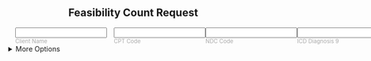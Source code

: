 <form action="/dashboards/njH7xfrwTlIRrzoiP7DVpU" method="get">
<h2><center>Feasibility Count Request</center></h2>
<input type="hidden" name="run" value="1" />
<div style="display:flex">
  <div style="margin:0 1em">
    <input type="text" id="myform-client_name" name="Client Name" /><br />
    <label for="myform-code_1" style="color:#AAA;font-size:0.8em">Client Name</label>
  </div>
  <br />
  <div>
    <input type="text" id="myform-cpt" name="CPT Code" /><br />
    <label for="myform-cpt" style="color:#AAA;font-size:0.8em">CPT Code</label>
  </div>
  <br />
  <div>
    <input type="text" id="myform-ndc" name="NDC Code" /><br />
    <label for="myform-ndc" style="color:#AAA;font-size:0.8em">NDC Code</label>
  </div>
  <div>
    <input type="text" id="myform-icd_diagnosis_9" name="ICD Diagnosis 9" /><br />
    <label for="myform-icd_diagnosis_9" style="color:#AAA;font-size:0.8em">ICD Diagnosis 9</label>
  </div>
  <div style="margin:0 1em">
    <input type="date" id="myform-date" name="Service Date" /><br />
    <label for="myform-date" style="color:#AAA;font-size:0.8em">Date</label>
  </div>
  <div style="margin:0 1em">
   <input type="submit" value="Go" name="" style="height:2em" />
  </div>
</div>
<details>
  <summary>More Options</summary>
  <table>

  <tr><td><label for="myform-opt0">Datetime: </label></td>
  <td><input type="datetime-local" id="myform-opt0" name="My_Datetime" /></td></tr>
  <tr><td><label for="myform-opt1">Month: </label></td>
  <td><input type="month" id="myform-opt1" name="My_Month" /></td></tr>
  <tr><td><label for="myform-opt2">Number: </label></td>
  <td><input type="number" id="myform-opt2" name="My_Number" min="1" step="1" max="10" /></td></tr>
  <tr><td><label for="myform-opt3">Range: </label></td>
  <td><input type="range" id="myform-opt3" name="My_Range" /></td></tr>
  <tr><td><label for="myform-opt4">Email: </label></td>
  <td><input type="email" id="myform-opt4" name="My_Email" /></td></tr>
  <tr><td><b>Pick one:</b></td>
  <td>
  <input type="radio" id="myform-mode-day" name="Mode" value="d" checked="checked" />
  <label for="myform-mode-day" >Day</label> &nbsp;
  <input type="radio" id="myform-mode-week" name="Mode" value="w" />
  <label for="myform-mode-week">Week</label> &nbsp;
  <input type="radio" id="myform-mode-month" name="Mode" value="m" />
  <label for="myform-mode-month">Month</label>
  </td></tr>
  <tr><td><b>Pick any:</b></td>
  <td>
  <input type="checkbox" id="myform-check-a" name="Checks" value="web" checked="checked" />
  <label for="myform-check-a" >Web</label> &nbsp;
  <input type="checkbox" id="myform-check-b" name="Checks" value="android" checked="checked"  />
  <label for="myform-check-week">Android</label> &nbsp;
  <input type="checkbox" id="myform-check-c" name="Checks" value="ios" checked="checked"  />
  <label for="myform-check-c">iOS</label>
  </td></tr>
</details>
</form>
